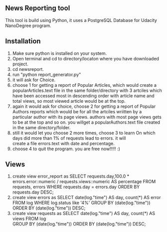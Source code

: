 ## News Reporting tool

This tool is build using Python, it uses a PostgreSQL Database for Udacity NanoDegree program. 

## Installation

1. Make sure python is installed on your system.
2. Open terminal and cd to directory/locaton where you have downloaded project.
3. cd newsreport.
4. run "python report_generator.py"
5. it will ask for Choice. 
6. choose 1 for getting a report of Popular Articles, which would create a popularArticles.text file in the same          folder/directory with 3 artciles which have been accessed most in descending order with article name and total views, so most viewed article would be at  the top.
7. again it would ask for choice, choose 2 for getting a report of Popular Authors reports which would be for all the artciles wriitten by a particular author with its page views. authors with most page views gets to be at the top and so on. you willget a popularAuthors.text file created in the same directory/folder.
8. still it would let you choose 2 more times, choose 3 to learn On which days did more than 1% of requests lead to errors. it will     
   create a file errors.text with date and percentage. 
9. choose 4 to quit the program. you are free now!!!!!  :)

## Views

1. create view error_report as SELECT requests.day,100.0 * errors.error::numeric / requests.views::numeric
   AS percentage FROM requests, errors WHERE requests.day = errors.day 
   ORDER BY requests.day DESC;
2. create view errors as SELECT date(log."time") AS day, count(*) AS error FROM log WHERE log.status like
   '4%'  GROUP BY (date(log."time"))     ORDER BY (date(log."time")) DESC;
3. create view requests as SELECT date(log."time") AS day,   count(*) AS views FROM log                        
   GROUP BY (date(log."time")) ORDER BY (date(log."time")) DESC;

   
   
   
